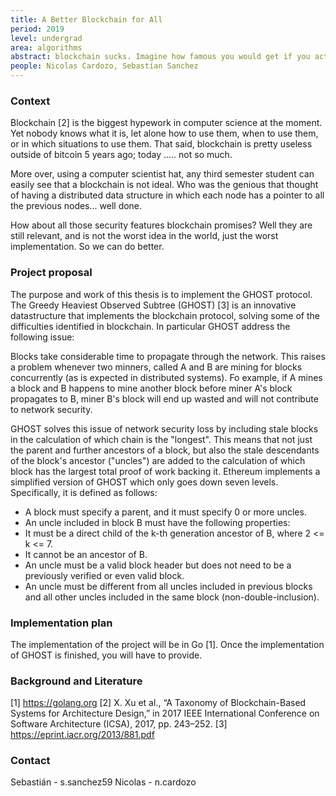 ```yaml
---
title: A Better Blockchain for All
period: 2019
level: undergrad
area: algorithms
abstract: blockchain sucks. Imagine how famous you would get if you actually provide a good implementation of the underlaing data structures. Claim your fame, complete your thesis
people: Nicolas Cardozo, Sebastían Sanchez
---
```


### Context
Blockchain [2] is the biggest hypework in computer science at the moment. Yet nobody knows what it is, let alone how to use them, when to use them, or in which situations to use them. That said, blockchain is pretty useless outside of bitcoin 5 years ago; today ..... not so much.

More over, using a computer scientist hat, any third semester student can easily see that a blockchain is not ideal. Who was the genious that thought of having a distributed data structure in which each node has a pointer to all the previous nodes... well done.

How about all those security features blockchain promises? Well they are still relevant, and is not the worst idea in the world, just the worst implementation. So we can do better.

### Project proposal
The purpose and work of this thesis is to implement the GHOST protocol. The Greedy Heaviest Observed Subtree (GHOST) [3] is an innovative datastructure that implements the blockchain protocol, solving some of the difficulties identified in blockchain. In particular GHOST address the following issue:

Blocks take considerable time to propagate through the network. This raises a problem whenever two minners, called A and B are mining for blocks concurrently (as is expected in distributed systems). Fo example, if A mines a block and B happens to mine another block before miner A's block propagates to B, miner B's block will end up wasted and will not contribute to network security. 

GHOST solves this issue of network security loss by including stale blocks in the calculation of which chain is the "longest". This means that not just the parent and further ancestors of a block, but also the stale descendants of the block's ancestor ("uncles") are added to the calculation of which block has the largest total proof of work backing it.
Ethereum implements a simplified version of GHOST which only goes down seven levels. Specifically, it is defined as follows:

*	A block must specify a parent, and it must specify 0 or more uncles.
*	An uncle included in block B must have the following properties:
*	It must be a direct child of the k-th generation ancestor of B, where 2 <= k <= 7.
*	It cannot be an ancestor of B.
*	An uncle must be a valid block header but does not need to be a previously verified or even valid block.
*	An uncle must be different from all uncles included in previous blocks and all other uncles included in the same block (non-double-inclusion).


### Implementation plan
The implementation of the project will be in Go [1]. 
Once the implementation of GHOST is finished, you will have to provide.

### Background and Literature
[1] https://golang.org
[2] X. Xu et al., “A Taxonomy of Blockchain-Based Systems for Architecture Design,” in 2017 IEEE International Conference on Software Architecture (ICSA), 2017, pp. 243–252.
[3] https://eprint.iacr.org/2013/881.pdf


### Contact
Sebastián - s.sanchez59
Nicolas - n.cardozo
